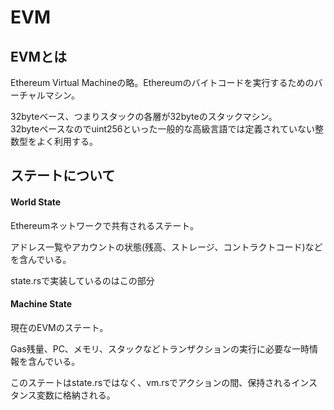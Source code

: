 # EVM

## EVMとは

Ethereum Virtual Machineの略。Ethereumのバイトコードを実行するためのバーチャルマシン。  

32byteベース、つまりスタックの各層が32byteのスタックマシン。  
32byteベースなのでuint256といった一般的な高級言語では定義されていない整数型をよく利用する。

## ステートについて

#### World State

Ethereumネットワークで共有されるステート。

アドレス一覧やアカウントの状態(残高、ストレージ、コントラクトコード)などを含んでいる。

state.rsで実装しているのはこの部分

#### Machine State

現在のEVMのステート。

Gas残量、PC、メモリ、スタックなどトランザクションの実行に必要な一時情報を含んでいる。

このステートはstate.rsではなく、vm.rsでアクションの間、保持されるインスタンス変数に格納される。
